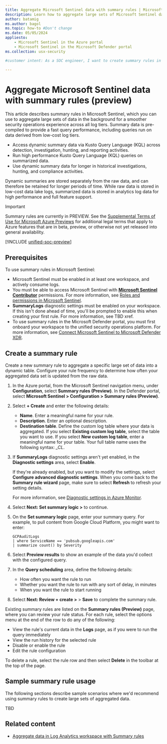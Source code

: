 ```yaml
---
title: Aggregate Microsoft Sentinel data with summary rules | Microsoft Sentinel
description: Learn how to aggregate large sets of Microsoft Sentinel data across log tiers with dynamic summary rules.
author: batamig
ms.author: bagol
ms.topic: how-to #Don't change
ms.date: 05/05/2024
appliesto:
    - Microsoft Sentinel in the Azure portal
    - Microsoft Sentinel in the Microsoft Defender portal
ms.collection: usx-security

#customer intent: As a SOC engineer, I want to create summary rules in Microsoft Sentinel to aggregate large sets of data for use across my SOC team activities.

---
```


# Aggregate Microsoft Sentinel data with summary rules (preview)

This article describes summary rules in Microsoft Sentinel, which you can use to aggregate large sets of data in the background for a smoother security operations experience across all log tiers. Summary data is pre-compiled to provide a fast query performance, including queries run on data derived from low-cost log tiers.

- Access dynamic summary data via Kusto Query Language (KQL) across detection, investigation, hunting, and reporting activities.
- Run high performance Kusto Query Language (KQL) queries on summarized data.
- Use dynamic summary data for longer in historical investigations, hunting, and compliance activities.

Dynamic summaries are stored separately from the raw data, and can therefore be retained for longer periods of time. While raw data is stored in low-cost data lake logs, summarized data is stored in analytics log data for high performance and full feature support.

> [!IMPORTANT]
> Summary rules are currently in PREVIEW. See the [Supplemental Terms of Use for Microsoft Azure Previews](https://azure.microsoft.com/support/legal/preview-supplemental-terms/) for additional legal terms that apply to Azure features that are in beta, preview, or otherwise not yet released into general availability.
>

[!INCLUDE [unified-soc-preview](includes/unified-soc-preview.md)]


## Prerequisites

To use summary rules in Microsoft Sentinel:

- Microsoft Sentinel must be enabled in at least one workspace, and actively consume logs.
- You must be able to access Microsoft Sentinel with [**Microsoft Sentinel Contributor**](../role-based-access-control/built-in-roles.md#microsoft-sentinel-contributor) permissions. For more information, see [Roles and permissions in Microsoft Sentinel](roles.md).
- **SummaryLogs** diagnostic settings must be enabled on your workspace. If this isn't done ahead of time, you'll be prompted to enable this when creating your first rule. For more information, see TBD xref.<!--fix xref-->
- To use summary rules in the Microsoft Defender portal, you must first onboard your workspace to the unified security operations platform. For more information, see [Connect Microsoft Sentinel to Microsoft Defender XDR](/microsoft-365/security/defender/microsoft-sentinel-onboard).

## Create a summary rule

Create a new summary rule to aggregate a specific large set of data into a dynamic table. Configure your rule frequency to determine how often your aggregated data set is updated from the raw data.

1. In the Azure portal, from the Microsoft Sentinel navigation menu, under **Configuration**, select **Summary rules (Preview)**. In the Defender portal, select **Microsoft Sentinel > Configuration > Summary rules (Preview)**.

    <!--TBD screenshots-->

1. Select **+ Create** and enter the following details:

    - **Name**. Enter a meaningful name for your rule.
    - **Description**. Enter an optional description.
    - **Destination table**. Define the custom log table where your data is aggregated. If you select **Existing custom log table**, select the table you want to use. If you select **New custom log table**, enter a meaningful name for your table. Your full table name uses the following syntax: *<tableName>_CL*.

1. If **SummaryLogs** diagnostic settings aren't yet enabled, in the **Diagnostic settings** area, select **Enable**.

    If they're already enabled, but you want to modify the settings, select **Configure advanced diagnostic settings**. When you come back to the **Summary rule wizard** page, make sure to select **Refresh** to refresh your setting details. 

    For more information, see [Diagnostic settings in Azure Monitor](/azure/azure-monitor/essentials/diagnostic-settings?WT.mc_id=Portal-Microsoft_Azure_Monitoring).

1. Select **Next: Set summary logic >** to continue.

1. On the **Set summary logic** page, enter your summary query. For example, to pull content from Google Cloud Platform, you might want to enter:

    ```kusto
    GCPAuditLogs
    | where ServiceName == 'pubsub.googleapis.com'
    | summarize count() by Severity
    ```

    <!--we need some more robust examples-->

1. Select **Preview results** to show an example of the data you'd collect with the configured query.

1. In the **Query scheduling** area, define the following details:

    - How often you want the rule to run
    - Whether you want the rule to run with any sort of delay, in minutes
    - When you want the rule to start running

1. Select **Next: Review + create >** > **Save** to complete the summary rule.

Existing summary rules are listed on the **Summary rules (Preview)** page, where you can review your rule status. For each rule, select the options menu at the end of the row to do any of the following:

- View the rule's current data in the **Logs** page, as if you were to run the query immediately
- View the run history for the selected rule
- Disable or enable the rule
- Edit the rule configuration
 
To delete a rule, select the rule row and then select **Delete** in the toolbar at the top of the page.

## Sample summary rule usage

The following sections describe sample scenarios where we'd recommend using summary rules to create large sets of aggregated data.

TBD <!--yael pick 3-->

## Related content

- [Aggregate data in Log Analytics workspace with Summary rules](/azure/azure-monitor/logs/summary-rules)

